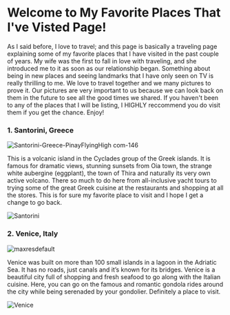 # Welcome to My Favorite Places That I've Visted Page!
As I said before, I love to travel; and this page is basically a traveling page explaining some of my favorite places that I have visited in the past couple of years. My wife was the first to fall in love with traveling, and she introduced me to it as soon as our relationship began. Something about being in new places and seeing landmarks that I have only seen on TV is really thrilling to me. We love to travel together and we many pictures to prove it. Our pictures are very important to us because we can look back on them in the future to see all the good times we shared. If you haven't been to any of the places that I will be listing, I HIGHLY reccommend you do visit them if you get the chance. Enjoy!

### 1. Santorini, Greece 
![Santorini-Greece-PinayFlyingHigh com-146](https://user-images.githubusercontent.com/67583875/86503405-d7466a80-bde8-11ea-9e3a-bf96514d113e.jpg)

This is a volcanic island in the Cyclades group of the Greek islands. It is famous for dramatic views, stunning sunsets from Oia town, the strange white aubergine (eggplant), the town of Thira and naturally its very own active volcano. There so much to do here from all-inclusive yacht tours to trying some of the great Greek cuisine at the restaurants and shopping at all the stores. This is for sure my favorite place to visit and I hope I get a change to go back.

![Santorini](https://user-images.githubusercontent.com/67583875/86503361-5a1af580-bde8-11ea-9630-fd81dfe711f6.jpg) 

### 2. Venice, Italy 
![maxresdefault](https://user-images.githubusercontent.com/67583875/86503479-78cdbc00-bde9-11ea-926a-4034da31f8f0.jpg)

Venice was built on more than 100 small islands in a lagoon in the Adriatic Sea. It has no roads, just canals and it’s known for its bridges. Venice is a beautiful city full of shopping and fresh seafood to go along with the Italian cuisine. Here, you can go on the famous and romantic gondola rides around the city while being serenaded by your gondolier. Definitely a place to visit. 

![Venice](https://user-images.githubusercontent.com/67583875/86503704-753b3480-bdeb-11ea-9e11-4efe3cdcebf8.jpg)
